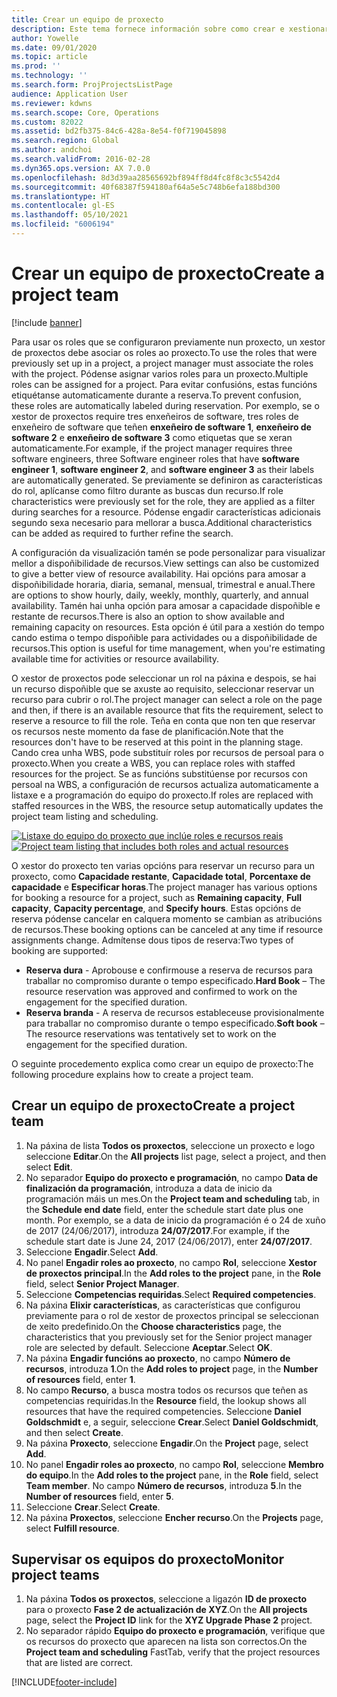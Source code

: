 ```yaml
---
title: Crear un equipo de proxecto
description: Este tema fornece información sobre como crear e xestionar equipos de proxecto.
author: Yowelle
ms.date: 09/01/2020
ms.topic: article
ms.prod: ''
ms.technology: ''
ms.search.form: ProjProjectsListPage
audience: Application User
ms.reviewer: kdwns
ms.search.scope: Core, Operations
ms.custom: 82022
ms.assetid: bd2fb375-84c6-428a-8e54-f0f719045898
ms.search.region: Global
ms.author: andchoi
ms.search.validFrom: 2016-02-28
ms.dyn365.ops.version: AX 7.0.0
ms.openlocfilehash: 8d3d39aa28565692bf894ff8d4fc8f8c3c5542d4
ms.sourcegitcommit: 40f68387f594180af64a5e5c748b6efa188bd300
ms.translationtype: HT
ms.contentlocale: gl-ES
ms.lasthandoff: 05/10/2021
ms.locfileid: "6006194"
---
```

# <a name="create-a-project-team"></a><span data-ttu-id="ab53f-103">Crear un equipo de proxecto</span><span class="sxs-lookup"><span data-stu-id="ab53f-103">Create a project team</span></span>

[!include [banner](../includes/banner.md)]

<span data-ttu-id="ab53f-104">Para usar os roles que se configuraron previamente nun proxecto, un xestor de proxectos debe asociar os roles ao proxecto.</span><span class="sxs-lookup"><span data-stu-id="ab53f-104">To use the roles that were previously set up in a project, a project manager must associate the roles with the project.</span></span> <span data-ttu-id="ab53f-105">Pódense asignar varios roles para un proxecto.</span><span class="sxs-lookup"><span data-stu-id="ab53f-105">Multiple roles can be assigned for a project.</span></span> <span data-ttu-id="ab53f-106">Para evitar confusións, estas funcións etiquétanse automaticamente durante a reserva.</span><span class="sxs-lookup"><span data-stu-id="ab53f-106">To prevent confusion, these roles are automatically labeled during reservation.</span></span> <span data-ttu-id="ab53f-107">Por exemplo, se o xestor de proxectos require tres enxeñeiros de software, tres roles de enxeñeiro de software que teñen **enxeñeiro de software 1**, **enxeñeiro de software 2** e **enxeñeiro de software 3** como etiquetas que se xeran automaticamente.</span><span class="sxs-lookup"><span data-stu-id="ab53f-107">For example, if the project manager requires three software engineers, three Software engineer roles that have **software engineer 1**, **software engineer 2**, and **software engineer 3** as their labels are automatically generated.</span></span> <span data-ttu-id="ab53f-108">Se previamente se definiron as características do rol, aplícanse como filtro durante as buscas dun recurso.</span><span class="sxs-lookup"><span data-stu-id="ab53f-108">If role characteristics were previously set for the role, they are applied as a filter during searches for a resource.</span></span> <span data-ttu-id="ab53f-109">Pódense engadir características adicionais segundo sexa necesario para mellorar a busca.</span><span class="sxs-lookup"><span data-stu-id="ab53f-109">Additional characteristics can be added as required to further refine the search.</span></span>

<span data-ttu-id="ab53f-110">A configuración da visualización tamén se pode personalizar para visualizar mellor a dispoñibilidade de recursos.</span><span class="sxs-lookup"><span data-stu-id="ab53f-110">View settings can also be customized to give a better view of resource availability.</span></span> <span data-ttu-id="ab53f-111">Hai opcións para amosar a dispoñibilidade horaria, diaria, semanal, mensual, trimestral e anual.</span><span class="sxs-lookup"><span data-stu-id="ab53f-111">There are options to show hourly, daily, weekly, monthly, quarterly, and annual availability.</span></span> <span data-ttu-id="ab53f-112">Tamén hai unha opción para amosar a capacidade dispoñible e restante de recursos.</span><span class="sxs-lookup"><span data-stu-id="ab53f-112">There is also an option to show available and remaining capacity on resources.</span></span> <span data-ttu-id="ab53f-113">Esta opción é útil para a xestión do tempo cando estima o tempo dispoñible para actividades ou a dispoñibilidade de recursos.</span><span class="sxs-lookup"><span data-stu-id="ab53f-113">This option is useful for time management, when you're estimating available time for activities or resource availability.</span></span>

<span data-ttu-id="ab53f-114">O xestor de proxectos pode seleccionar un rol na páxina e despois, se hai un recurso dispoñible que se axuste ao requisito, seleccionar reservar un recurso para cubrir o rol.</span><span class="sxs-lookup"><span data-stu-id="ab53f-114">The project manager can select a role on the page and then, if there is an available resource that fits the requirement, select to reserve a resource to fill the role.</span></span> <span data-ttu-id="ab53f-115">Teña en conta que non ten que reservar os recursos neste momento da fase de planificación.</span><span class="sxs-lookup"><span data-stu-id="ab53f-115">Note that the resources don't have to be reserved at this point in the planning stage.</span></span> <span data-ttu-id="ab53f-116">Cando crea unha WBS, pode substituír roles por recursos de persoal para o proxecto.</span><span class="sxs-lookup"><span data-stu-id="ab53f-116">When you create a WBS, you can replace roles with staffed resources for the project.</span></span> <span data-ttu-id="ab53f-117">Se as funcións substitúense por recursos con persoal na WBS, a configuración de recursos actualiza automaticamente a listaxe e a programación do equipo do proxecto.</span><span class="sxs-lookup"><span data-stu-id="ab53f-117">If roles are replaced with staffed resources in the WBS, the resource setup automatically updates the project team listing and scheduling.</span></span>

<span data-ttu-id="ab53f-118">[![Listaxe do equipo do proxecto que inclúe roles e recursos reais](./media/projectresourcing03-1024x368.jpg)](./media/projectresourcing03.jpg)</span><span class="sxs-lookup"><span data-stu-id="ab53f-118">[![Project team listing that includes both roles and actual resources](./media/projectresourcing03-1024x368.jpg)](./media/projectresourcing03.jpg)</span></span> 

<span data-ttu-id="ab53f-119">O xestor do proxecto ten varias opcións para reservar un recurso para un proxecto, como **Capacidade restante**, **Capacidade total**, **Porcentaxe de capacidade** e **Especificar horas**.</span><span class="sxs-lookup"><span data-stu-id="ab53f-119">The project manager has various options for booking a resource for a project, such as **Remaining capacity**, **Full capacity**, **Capacity percentage**, and **Specify hours**.</span></span> <span data-ttu-id="ab53f-120">Estas opcións de reserva pódense cancelar en calquera momento se cambian as atribucións de recursos.</span><span class="sxs-lookup"><span data-stu-id="ab53f-120">These booking options can be canceled at any time if resource assignments change.</span></span> <span data-ttu-id="ab53f-121">Admítense dous tipos de reserva:</span><span class="sxs-lookup"><span data-stu-id="ab53f-121">Two types of booking are supported:</span></span>

- <span data-ttu-id="ab53f-122">**Reserva dura** - Aprobouse e confirmouse a reserva de recursos para traballar no compromiso durante o tempo especificado.</span><span class="sxs-lookup"><span data-stu-id="ab53f-122">**Hard Book** – The resource reservation was approved and confirmed to work on the engagement for the specified duration.</span></span>
- <span data-ttu-id="ab53f-123">**Reserva branda** - A reserva de recursos estableceuse provisionalmente para traballar no compromiso durante o tempo especificado.</span><span class="sxs-lookup"><span data-stu-id="ab53f-123">**Soft book** – The resource reservations was tentatively set to work on the engagement for the specified duration.</span></span>

<span data-ttu-id="ab53f-124">O seguinte procedemento explica como crear un equipo de proxecto:</span><span class="sxs-lookup"><span data-stu-id="ab53f-124">The following procedure explains how to create a project team.</span></span>

## <a name="create-a-project-team"></a><span data-ttu-id="ab53f-125">Crear un equipo de proxecto</span><span class="sxs-lookup"><span data-stu-id="ab53f-125">Create a project team</span></span>

1. <span data-ttu-id="ab53f-126">Na páxina de lista **Todos os proxectos**, seleccione un proxecto e logo seleccione **Editar**.</span><span class="sxs-lookup"><span data-stu-id="ab53f-126">On the **All projects** list page, select a project, and then select **Edit**.</span></span>
2. <span data-ttu-id="ab53f-127">No separador **Equipo do proxecto e programación**, no campo **Data de finalización da programación**, introduza a data de inicio da programación máis un mes.</span><span class="sxs-lookup"><span data-stu-id="ab53f-127">On the **Project team and scheduling** tab, in the **Schedule end date** field, enter the schedule start date plus one month.</span></span> <span data-ttu-id="ab53f-128">Por exemplo, se a data de inicio da programación é o 24 de xuño de 2017 (24/06/2017), introduza **24/07/2017**.</span><span class="sxs-lookup"><span data-stu-id="ab53f-128">For example, if the schedule start date is June 24, 2017 (24/06/2017), enter **24/07/2017**.</span></span>
3. <span data-ttu-id="ab53f-129">Seleccione **Engadir**.</span><span class="sxs-lookup"><span data-stu-id="ab53f-129">Select **Add**.</span></span>
4. <span data-ttu-id="ab53f-130">No panel **Engadir roles ao proxecto**, no campo **Rol**, seleccione **Xestor de proxectos principal**.</span><span class="sxs-lookup"><span data-stu-id="ab53f-130">In the **Add roles to the project** pane, in the **Role** field, select **Senior Project Manager**.</span></span>
5. <span data-ttu-id="ab53f-131">Seleccione **Competencias requiridas**.</span><span class="sxs-lookup"><span data-stu-id="ab53f-131">Select **Required competencies**.</span></span>
6. <span data-ttu-id="ab53f-132">Na páxina **Elixir características**, as características que configurou previamente para o rol de xestor de proxectos principal se seleccionan de xeito predefinido.</span><span class="sxs-lookup"><span data-stu-id="ab53f-132">On the **Choose characteristics** page, the characteristics that you previously set for the Senior project manager role are selected by default.</span></span> <span data-ttu-id="ab53f-133">Seleccione **Aceptar**.</span><span class="sxs-lookup"><span data-stu-id="ab53f-133">Select **OK**.</span></span>
7. <span data-ttu-id="ab53f-134">Na páxina **Engadir funcións ao proxecto**, no campo **Número de recursos**, introduza **1**.</span><span class="sxs-lookup"><span data-stu-id="ab53f-134">On the **Add roles to project** page, in the **Number of resources** field, enter **1**.</span></span>
8. <span data-ttu-id="ab53f-135">No campo **Recurso**, a busca mostra todos os recursos que teñen as competencias requiridas.</span><span class="sxs-lookup"><span data-stu-id="ab53f-135">In the **Resource** field, the lookup shows all resources that have the required competencies.</span></span> <span data-ttu-id="ab53f-136">Seleccione **Daniel Goldschmidt** e, a seguir, seleccione **Crear**.</span><span class="sxs-lookup"><span data-stu-id="ab53f-136">Select **Daniel Goldschmidt**, and then select **Create**.</span></span>
9. <span data-ttu-id="ab53f-137">Na páxina **Proxecto**, seleccione **Engadir**.</span><span class="sxs-lookup"><span data-stu-id="ab53f-137">On the **Project** page, select **Add**.</span></span>
10. <span data-ttu-id="ab53f-138">No panel **Engadir roles ao proxecto**, no campo **Rol**, seleccione **Membro do equipo**.</span><span class="sxs-lookup"><span data-stu-id="ab53f-138">In the **Add roles to the project** pane, in the **Role** field, select **Team member**.</span></span> <span data-ttu-id="ab53f-139">No campo **Número de recursos**, introduza **5**.</span><span class="sxs-lookup"><span data-stu-id="ab53f-139">In the **Number of resources** field, enter **5**.</span></span>
11. <span data-ttu-id="ab53f-140">Seleccione **Crear**.</span><span class="sxs-lookup"><span data-stu-id="ab53f-140">Select **Create**.</span></span>
12. <span data-ttu-id="ab53f-141">Na páxina **Proxectos**, seleccione **Encher recurso**.</span><span class="sxs-lookup"><span data-stu-id="ab53f-141">On the **Projects** page, select **Fulfill resource**.</span></span>

## <a name="monitor-project-teams"></a><span data-ttu-id="ab53f-142">Supervisar os equipos do proxecto</span><span class="sxs-lookup"><span data-stu-id="ab53f-142">Monitor project teams</span></span>
1. <span data-ttu-id="ab53f-143">Na páxina **Todos os proxectos**, seleccione a ligazón **ID de proxecto** para o proxecto **Fase 2 de actualización de XYZ**.</span><span class="sxs-lookup"><span data-stu-id="ab53f-143">On the **All projects** page, select the **Project ID** link for the **XYZ Upgrade Phase 2** project.</span></span>
2. <span data-ttu-id="ab53f-144">No separador rápido **Equipo do proxecto e programación**, verifique que os recursos do proxecto que aparecen na lista son correctos.</span><span class="sxs-lookup"><span data-stu-id="ab53f-144">On the **Project team and scheduling** FastTab, verify that the project resources that are listed are correct.</span></span>


[!INCLUDE[footer-include](../includes/footer-banner.md)]